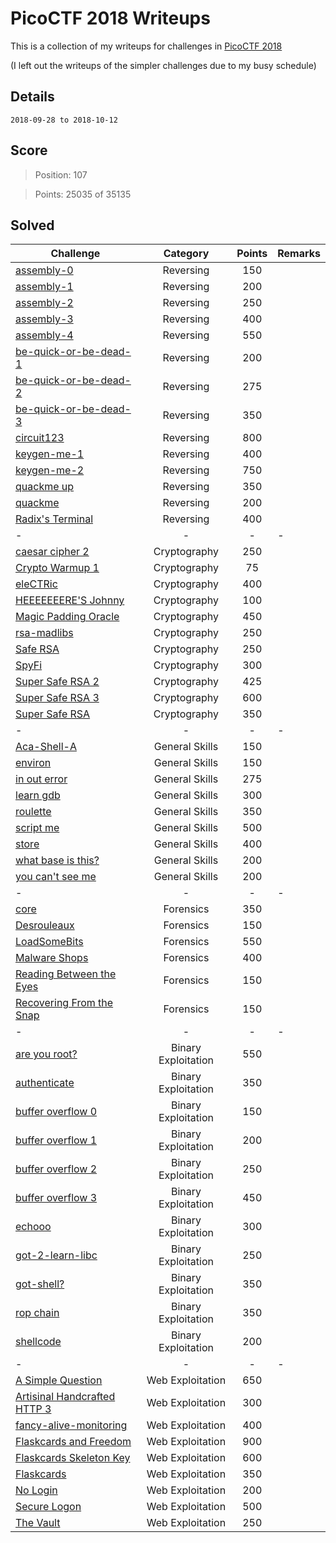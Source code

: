 # PicoCTF 2018 Writeups

This is a collection of my writeups for challenges in [PicoCTF 2018](https://2018game.picoctf.com/)

(I left out the writeups of the simpler challenges due to my busy schedule)

## Details
	
	2018-09-28 to 2018-10-12

## Score

> Position: 107 

> Points: 25035 of 35135

## Solved
Challenge | Category | Points | Remarks
----------|:--------:|:------:| -------
[assembly-0](./Solved/assembly_0) | Reversing | 150 | 
[assembly-1](./Solved/assembly_1) | Reversing | 200 | 
[assembly-2](./Solved/assembly_2) | Reversing | 250 | 
[assembly-3](./Solved/assembly_3) | Reversing | 400 | 
[assembly-4](./Solved/assembly_4) | Reversing | 550 | 
[be-quick-or-be-dead-1](./Solved/be_quick_or_be_dead_1) | Reversing | 200 | 
[be-quick-or-be-dead-2](./Solved/be_quick_or_be_dead_2) | Reversing | 275 | 
[be-quick-or-be-dead-3](./Solved/be_quick_or_be_dead_3) | Reversing | 350 | 
[circuit123](./Solved/circuit123) | Reversing | 800 | 
[keygen-me-1](./Solved/keygen_me_1) | Reversing | 400 | 
[keygen-me-2](./Solved/keygen_me_2) | Reversing | 750 | 
[quackme up](./Solved/quackme_up) | Reversing | 350 | 
[quackme](./Solved/quackme) | Reversing | 200 | 
[Radix's Terminal](./Solved/Radix_s_Terminal) | Reversing | 400 | 
- | - | - | -
[caesar cipher 2](./Solved/caesar_cipher_2) | Cryptography | 250 | 
[Crypto Warmup 1](./Solved/Crypto_Warmup_1) | Cryptography | 75 | 
[eleCTRic](./Solved/eleCTRic) | Cryptography | 400 | 
[HEEEEEEERE'S Johnny](./Solved/HEEEEEEERE_S_Johnny) | Cryptography | 100 | 
[Magic Padding Oracle](./Solved/Magic_Padding_Oracle) | Cryptography | 450 | 
[rsa-madlibs](./Solved/rsa_madlibs) | Cryptography | 250 | 
[Safe RSA](./Solved/Safe_RSA) | Cryptography | 250 | 
[SpyFi](./Solved/SpyFi) | Cryptography | 300 | 
[Super Safe RSA 2](./Solved/Super_Safe_RSA_2) | Cryptography | 425 | 
[Super Safe RSA 3](./Solved/Super_Safe_RSA_3) | Cryptography | 600 | 
[Super Safe RSA](./Solved/Super_Safe_RSA) | Cryptography | 350 | 
- | - | - | -
[Aca-Shell-A](./Solved/Aca_Shell_A) | General Skills | 150 | 
[environ](./Solved/environ) | General Skills | 150 | 
[in out error](./Solved/in_out_error) | General Skills | 275 | 
[learn gdb](./Solved/learn_gdb) | General Skills | 300 | 
[roulette](./Solved/roulette) | General Skills | 350 | 
[script me](./Solved/script_me) | General Skills | 500 | 
[store](./Solved/store) | General Skills | 400 | 
[what base is this?](./Solved/what_base_is_this) | General Skills | 200 | 
[you can't see me](./Solved/you_can_t_see_me) | General Skills | 200 | 
- | - | - | -
[core](./Solved/core) | Forensics | 350 | 
[Desrouleaux](./Solved/Desrouleaux) | Forensics | 150 | 
[LoadSomeBits](./Solved/LoadSomeBits) | Forensics | 550 | 
[Malware Shops](./Solved/Malware_Shops) | Forensics | 400 | 
[Reading Between the Eyes](./Solved/Reading_Between_the_Eyes) | Forensics | 150 | 
[Recovering From the Snap](./Solved/Recovering_From_the_Snap) | Forensics | 150 | 
- | - | - | -
[are you root?](./Solved/are_you_root) | Binary Exploitation | 550 | 
[authenticate](./Solved/authenticate) | Binary Exploitation | 350 | 
[buffer overflow 0](./Solved/buffer_overflow_0) | Binary Exploitation | 150 | 
[buffer overflow 1](./Solved/buffer_overflow_1) | Binary Exploitation | 200 | 
[buffer overflow 2](./Solved/buffer_overflow_2) | Binary Exploitation | 250 | 
[buffer overflow 3](./Solved/buffer_overflow_3) | Binary Exploitation | 450 | 
[echooo](./Solved/echooo) | Binary Exploitation | 300 | 
[got-2-learn-libc](./Solved/got_2_learn_libc) | Binary Exploitation | 250 | 
[got-shell?](./Solved/got_shell) | Binary Exploitation | 350 | 
[rop chain](./Solved/rop_chain) | Binary Exploitation | 350 | 
[shellcode](./Solved/shellcode) | Binary Exploitation | 200 | 
- | - | - | -
[A Simple Question](./Solved/A_Simple_Question) | Web Exploitation | 650 | 
[Artisinal Handcrafted HTTP 3](./Solved/Artisinal_Handcrafted_HTTP_3) | Web Exploitation | 300 | 
[fancy-alive-monitoring](./Solved/fancy_alive_monitoring) | Web Exploitation | 400 | 
[Flaskcards and Freedom](./Solved/Flaskcards_and_Freedom) | Web Exploitation | 900 | 
[Flaskcards Skeleton Key](./Solved/Flaskcards_Skeleton_Key) | Web Exploitation | 600 | 
[Flaskcards](./Solved/Flaskcards) | Web Exploitation | 350 | 
[No Login](./Solved/No_Login) | Web Exploitation | 200 | 
[Secure Logon](./Solved/Secure_Logon) | Web Exploitation | 500 | 
[The Vault](./Solved/The_Vault) | Web Exploitation | 250 | 
